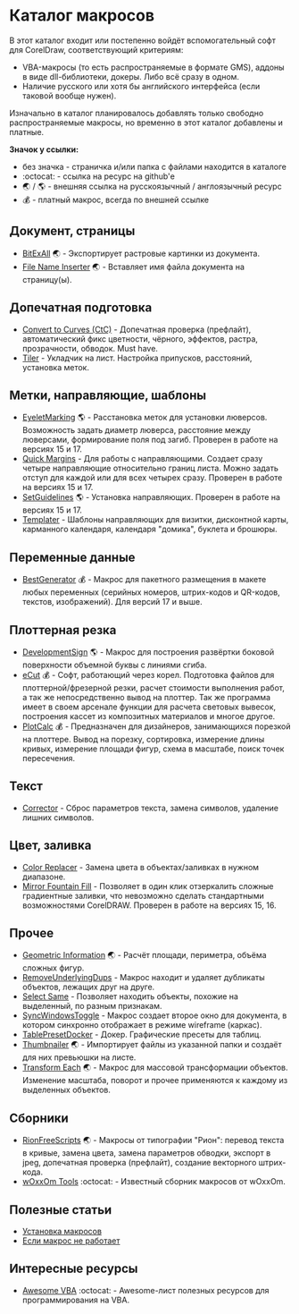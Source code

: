 # Каталог макросов

В этот каталог входит или постепенно войдёт вспомогательный софт для CorelDraw, соответствующий критериям: 
- VBA-макросы (то есть распространяемые в формате GMS), аддоны в виде dll-библиотеки, докеры. Либо всё сразу в одном.
- Наличие русского или хотя бы английского интерфейса (если таковой вообще нужен).

Изначально в каталог планировалось добавлять только свободно распространяемые макросы, но временно в этот каталог добавлены и платные.

**Значок у ссылки:**

- без значка - страничка и/или папка с файлами находится в каталоге
- :octocat: - ссылка на ресурс на github'е
- :earth_asia: &#47; :earth_americas: - внешняя ссылка на русскоязычный / англоязычный ресурс
- :moneybag: - платный макрос, всегда по внешней ссылке

## Документ, страницы
- [BitExAll](https://forum.rudtp.ru/resources/x8-iz-korelovskogo-fajla-vytaschit-rastrovye-kartinki.1955/) :earth_asia: - Экспортирует растровые картинки из документа.
- [File Name Inserter](https://www.oberonplace.com/vba/drawmacros/pathlabel/index.htm) :earth_asia: - Вставляет имя файла документа на страницу(ы).

## Допечатная подготовка
- [Convert to Curves (CtC)](catalog/CtC) - Допечатная проверка (префлайт), автоматический фикс цветности, чёрного, эффектов, растра, прозрачности, обводок. Must have.
- [Tiler](catalog/Tiler#readme) - Укладчик на лист. Настройка припусков, расстояний, установка меток.

## Метки, направляющие, шаблоны
- [EyeletMarking](http://www.corelvba.com/index.php?pages=eyelet_1) :earth_americas: - Расстановка меток для установки люверсов. Возможность задать диаметр люверса, расстояние между люверсами, формирование поля под загиб. Проверен в работе на версиях 15 и 17.
- [Quick Margins](catalog/QuickMargins) - Для работы с направляющими. Создает сразу четыре направляющие относительно границ листа. Можно задать отступ для каждой или для всех четырех сразу. Проверен в работе на версиях 15 и 17.
- [SetGuidelines](http://corelvba.com/index.php?pages=setguide_1) :earth_americas: - Установка направляющих. Проверен в работе на версиях 15 и 17.
- [Templater](catalog/Templater) - Шаблоны направляющих для визитки, дисконтной карты, карманного календаря, календаря "домика", буклета и брошюры.

## Переменные данные
- [BestGenerator](https://bestgenerator.smartprepress.ru) :moneybag: - Макрос для пакетного размещения в макете любых переменных (серийных номеров, штрих-кодов и QR-кодов, текстов, изображений). Для версий 17 и выше.

## Плоттерная резка
- [DevelopmentSign](http://corelvba.com/index.php?pages=develop_1) :earth_americas: - Макрос для построения развёртки боковой поверхности объемной буквы с линиями сгиба.
- [eCut](http://www.plotcalc.com) :moneybag: - Софт, работающий через корел. Подготовка файлов для плоттерной/фрезерной резки, расчет стоимости выполнения работ, а так же непосредственно вывод на плоттер. Так же программа имеет в своем арсенале функции для расчета световых вывесок, построения кассет из композитных материалов и многое другое.
- [PlotCalc](http://www.plotcalc.com) :moneybag: - Предназначен для дизайнеров, занимающихся порезкой на плоттере. Вывод на порезку, сортировка, измерение длины кривых, измерение площади фигур, схема в масштабе, поиск точек пересечения.

## Текст
- [Corrector](catalog/Corrector) - Сброс параметров текста, замена символов, удаление лишних символов.

## Цвет, заливка
- [Color Replacer](catalog/ColorReplacer) - Замена цвета в объектах/заливках в нужном диапазоне.
- [Mirror Fountain Fill](catalog/MirrorFF) - Позволяет в один клик отзеркалить сложные градиентные заливки, что невозможно сделать стандартными возможностями CorelDRAW. Проверен в работе на версиях 15, 16.

## Прочее
- [Geometric Information](https://smartprepress.ru/GeometricExt.gms) :earth_asia: - Расчёт площади, периметра, объёма сложных фигур.
- [RemoveUnderlyingDups](catalog/RemoveUnderlyingDups) - Макрос находит и удаляет дубликаты объектов, лежащих друг на друге.
- [Select Same](catalog/SelectSame) - Позволяет находить объекты, похожие на выделенный, по разным признакам.
- [SyncWindowsToggle](catalog/SyncWindowsToggle) - Макрос создает второе окно для документа, в котором синхронно отображает в режиме wireframe (каркас).
- [TablePresetDocker](catalog/TablePresetDocker) - Докер. Графические пресеты для таблиц.
- [Thumbnailer](https://www.oberonplace.com/vba/drawmacros/thumbnailer/index.htm) :earth_asia: - Импортирует файлы из указанной папки и создаёт для них превьюшки на листе.
- [Transform Each](https://forum.rudtp.ru/threads/macros-transform-each-v-2.70491/) :earth_asia: - Макрос для массовой трансформации объектов. Изменение масштаба, поворот и прочее применяются к каждому из выделенных объектов.

## Сборники
- [RionFreeScripts](http://www.rion.ru/information/scripts/) :earth_asia: - Макросы от типографии "Рион": перевод текста в кривые, замена цвета, замена параметров обводки, экспорт в jpeg, допечатная проверка (префлайт), создание векторного штрих-кода.
- [wOxxOm Tools](https://github.com/elvin-nsk/wx_Tools#readme) :octocat: - Известный сборник макросов от wOxxOm.




## Полезные статьи

- [Установка макросов](articles/installation.md)
- [Если макрос не работает](articles/vba-repair.md)

## Интересные ресурсы
- [Awesome VBA](https://github.com/sancarn/awesome-vba#readme) :octocat: - Awesome-лист полезных ресурсов для программирования на VBA.